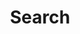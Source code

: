 ---
title: "Search" # in any language you want
layout: "search" # necessary for search
# url: "/search/"
summary: "search"
placeholder: "placeholder text in search input box"
---